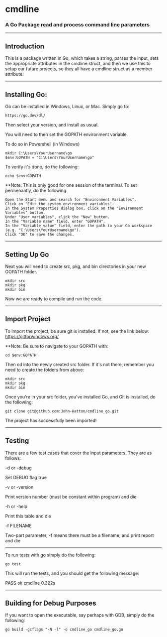# cmdline 

### A Go Package read and process command line parameters

---



## Introduction

This is a package written in Go, which takes a string, parses the input, sets the appropriate 
attributes in the cmdline struct, and then we use this to setup our future projects, so they all
have a cmdline struct as a member attribute.

---

## Installing Go:

Go can be installed in Windows, Linux, or Mac. Simply go to:

    https://go.dev/dl/

Then select your version, and install as usual.

You will need to then set the GOPATH environment variable. 

To do so in Powershell (in Windows)

    mkdir C:\Users\YourUsername\go
    $env:GOPATH = "C:\Users\YourUsername\go"

To verify it's done, do the following:

    echo $env:GOPATH

**Note: This is only good for one session of the terminal. To set permenantly, do the following:

    Open the Start menu and search for "Environment Variables".
    Click on "Edit the system environment variables".
    In the System Properties dialog box, click on the "Environment Variables" button.
    Under "User variables", click the "New" button.
    In the "Variable name" field, enter "GOPATH".
    In the "Variable value" field, enter the path to your Go workspace (e.g. "C:\Users\YourUsername\go").
    Click "OK" to save the changes.

--- 

## Setting Up Go

Next you will need to create src, pkg, and bin directories in your new GOPATH folder.

    mkdir src
    mkdir pkg
    mkdir bin

Now we are ready to compile and run the code.

---

## Import Project

To Import the project, be sure git is installed. If not, see the link below:
    https://gitforwindows.org/

**Note: Be sure to navigate to your GOPATH with:

    cd $env:GOPATH

Then cd into the newly created src folder. If it's not there, remember you need to create the
folders from above:
    
    mkdir src
    mkdir pkg
    mkdir bin 


Once you're in your src folder, you've installed Go, and Git is installed, do the following:

    git clone git@github.com:John-Hatton/cmdline_go.git

The project has successfully been imported!

---

## Testing

There are a few test cases that cover the input parameters. They are as follows:

-d or -debug
    

Set DEBUG flag true

 

-v or -version
    

Print version number (must be constant within program) and die

 

-h or -help
    

Print this table and die

 

-f FILENAME
    

Two-part parameter, -f means there must be a filename, and print report and die

---


To run tests with go simply do the following:

    go test


This will run the tests, and you should get the following message:

PASS
ok      cmdline 0.322s

---

## Building for Debug Purposes

If you want to open the executable, say perhaps with GDB, simply do the following:

    go build -gcflags "-N -l" -o cmdline_go cmdline_go.go


